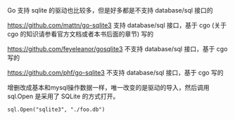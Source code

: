 Go 支持 sqlite 的驱动也比较多，但是好多都是不支持 database/sql 接口的

https://github.com/mattn/go-sqlite3 支持 database/sql 接口，基于 cgo \(关于 cgo 的知识请参看官方文档或者本书后面的章节\) 写的

https://github.com/feyeleanor/gosqlite3 不支持 database/sql 接口，基于 cgo 写的

https://github.com/phf/go-sqlite3 不支持 database/sql 接口，基于 cgo 写的

增删改成基本和mysql操作数据一样，唯一改变的是驱动的导入，然后调用 sql.Open 是采用了 SQLite 的方式打开。

`sql.Open("sqlite3", "./foo.db")`

